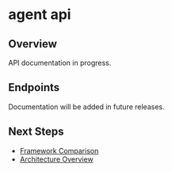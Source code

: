 # agent api

## Overview

API documentation in progress.

## Endpoints

Documentation will be added in future releases.

## Next Steps

- [Framework Comparison](../guides/framework-comparison.md)
- [Architecture Overview](../architecture/01-overview.md)
